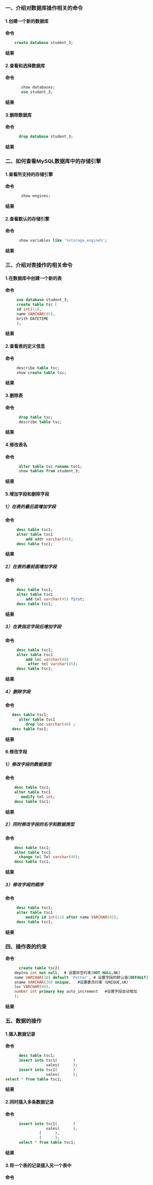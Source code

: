 ### 一、介绍对数据库操作相关的命令
#### 1.创建一个新的数据库

**命令**

```sql
	create database student_3;   
```

**结果**


#### 2.查看和选择数据库

**命令**
```sql
       show databases;
       use student_3;
```

**结果**


#### 3.删除数据库

**命令**
```sql
      drop database student_3;
```

**结果**


### 二、如何查看MySQL数据库中的存储引擎
#### 1.查看所支持的存储引擎

**命令**
```sql
       show engines;
```

**结果**


#### 2.查看默认的存储引擎

**命令**
```sql
      show variables like '%storage_engine%';
```

**结果**


### 三、介绍对表操作的相关命令
#### 1.在数据库中创建一个新的表

**命令**
```sql
     use database student_3;
     create table tsc（
     id int(11),
     name VARCHAR(45),
     brith DATETIME
     );
```

**结果**


#### 2.查看表的定义信息

**命令**
```sql
     describe table tsc;
     show create table tsc;
```

**结果**


#### 3.删除表

**命令**
```sql
      drop table tsc;
      describe table tsc;
```

**结果**


#### 4.修改表名

**命令**
```sql
      alter table tsc rename tsc1;
      show tables from student_3;
```

**结果**


#### 5.增加字段和删除字段
##### 1）在表的最后面增加字段

**命令**
```sql
     desc table tsc1;
     alter table tsc1
         add addr varchar(45);
     desc table tsc1;
```

**结果**


##### 2）在表的最前面增加字段

**命令**
```sql
     desc table tsc1;
     alter table tsc1
         add tel varchar(45) first;
     desc table tsc1;
```
 
 **结果**
 
 
##### 3）在表指定字段后增加字段

**命令**
```sql
     desc table tsc1;
     alter table tsc1
         add loc varchar(40) 
	      after tel varchar(45);
     desc table tsc1;
```

**结果**


##### 4）删除字段

**命令**
```sql
   desc table tsc1;   
      alter table tsc1
         drop loc varchar(40) ;
   desc table tsc1;
```

**结果**


#### 6.修改字段
##### 1）修改字段的数据类型

**命令**
```sql
    desc table tsc1;
    alter table tsc1
       modify tel int;
    desc table tsc1;
```

**结果**


##### 2）同时修改字段的名字和数据类型

**命令**
```sql
    desc table tsc1;
    alter table tsc1
      change tel Tel varchar(40);
    desc table tsc1;
```

**结果**


##### 3）修改字段的顺序

**命令**
```sql
     desc table tsc1;
     alter table tsc1
         modify id int(11) after name VARCHAR(45);
     desc table tsc1;
```

**结果**


### 四、操作表的约束

**命令**
```sql
      create table tsc2(
 	deptno int not null,  # 设置非空约束(NOT NULL,NK)
	name VARCHAR(20) default 'Petter', # 设置字段的默认值(DEFAULT)
	xname VARCHAR(20) unique,	#设置委员约束（UNIQUE,UK）
	loc VARCHAR(40)， 
	number int primary key auto_increment	#设置字段自动增加
	); 
```

**结果**


### 五、数据的操作
#### 1.插入数据记录

**命令**
```sql
      desc table tsc1;
      insert into tsc1(       )
                  vales(      );
      insert into tsc1(       )
                  vales(      );
select * from table tsc1;
```

**结果**


#### 2.同时插入多条数据记录

**命令**
```sql
      insert into tsc1(       )
                  vales(      ),
		       (      ),
		       (      );
      select * from table tsc1;
```

**结果**


#### 3.将一个表的记录插入另一个表中

**命令**
```sql
      
